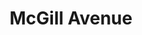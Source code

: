 ---
abv: 6.7%
alt:
availability: Keg
bitterness: 
description: A hazy "northeast" inspired IPA. Smooth and easy drinking with a distinctive hop flavor and aroma from the heavy dry hopping with Mosaic.
gravity: 
hops: 
ibu: 42
img: mcgill-avenue.jpg
layout: beer
malt: 
modal-id: mcgill-avenue
title: McGill Avenue
on-tap: yup
sourness: 
style: IPA
---